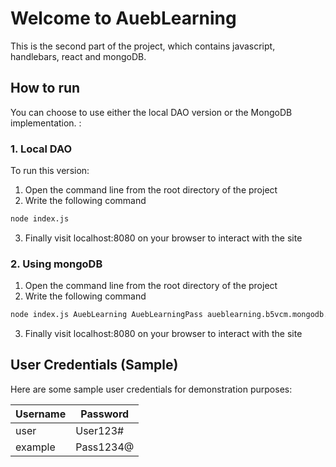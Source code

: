 # Welcome to AuebLearning

This is the second part of the project, which contains javascript, handlebars, react and mongoDB.

## How to run

You can choose to use either the local DAO version or the MongoDB implementation. :

### 1. Local DAO
To run this version:
1. Open the command line from the root directory of the project
2. Write the following command
```bash
node index.js
```
3. Finally visit localhost:8080 on your browser to interact with the site

### 2. Using mongoDB
1. Open the command line from the root directory of the project
2. Write the following command
```bash
node index.js AuebLearning AuebLearningPass aueblearning.b5vcm.mongodb.net/
```
3. Finally visit localhost:8080 on your browser to interact with the site


## User Credentials (Sample)
Here are some sample user credentials for demonstration purposes:

| Username | Password  | 
|----------|-----------|
| user     | User123#  | 
| example  | Pass1234@ | 


